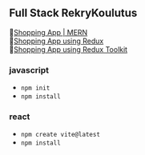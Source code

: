 ## Full Stack RekryKoulutus

📱[Shopping App | MERN](./react/50_shopping_app/02_stage_login/)<br>
📱[Shopping App using Redux](./react/50_shopping_app/03_stage_redux/)<br>
📱[Shopping App using Redux Toolkit](./react/50_shopping_app/03b_stage_reduxtoolkit/)<br>

### javascript

- `npm init`
- `npm install`

### react

- `npm create vite@latest`
- `npm install`
